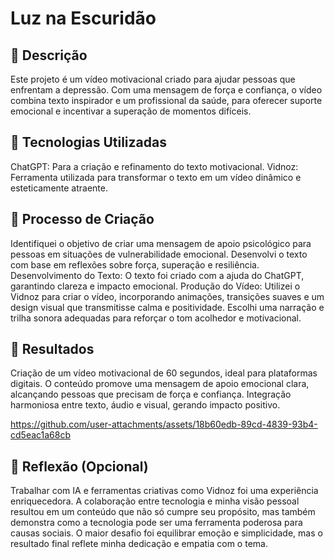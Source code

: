 # Luz na Escuridão

## 📒 Descrição

Este projeto é um vídeo motivacional criado para ajudar pessoas que enfrentam a depressão. Com uma mensagem de força e confiança, o vídeo combina texto inspirador e um profissional da saúde, para oferecer suporte emocional e incentivar a superação de momentos difíceis.

## 🤖 Tecnologias Utilizadas

ChatGPT: Para a criação e refinamento do texto motivacional.
Vidnoz: Ferramenta utilizada para transformar o texto em um vídeo dinâmico e esteticamente atraente.

## 🧐 Processo de Criação


Identifiquei o objetivo de criar uma mensagem de apoio psicológico para pessoas em situações de vulnerabilidade emocional.
Desenvolvi o texto com base em reflexões sobre força, superação e resiliência.
Desenvolvimento do Texto:
O texto foi criado com a ajuda do ChatGPT, garantindo clareza e impacto emocional.
Produção do Vídeo:
Utilizei o Vidnoz para criar o vídeo, incorporando animações, transições suaves e um design visual que transmitisse calma e positividade.
Escolhi uma narração e trilha sonora adequadas para reforçar o tom acolhedor e motivacional.

## 🚀 Resultados

Criação de um vídeo motivacional de 60 segundos, ideal para plataformas digitais.
O conteúdo promove uma mensagem de apoio emocional clara, alcançando pessoas que precisam de força e confiança.
Integração harmoniosa entre texto, áudio e visual, gerando impacto positivo.


https://github.com/user-attachments/assets/18b60edb-89cd-4839-93b4-cd5eac1a68cb

## 💭 Reflexão (Opcional)



Trabalhar com IA e ferramentas criativas como Vidnoz foi uma experiência enriquecedora. A colaboração entre tecnologia e minha visão pessoal resultou em um conteúdo que não só cumpre seu propósito, mas também demonstra como a tecnologia pode ser uma ferramenta poderosa para causas sociais. O maior desafio foi equilibrar emoção e simplicidade, mas o resultado final reflete minha dedicação e empatia com o tema.
